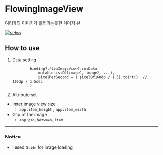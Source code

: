 # FlowingImageView
여러개의 이미지가 흘러가는듯한 이미지 뷰

[![video]()](./flow_image_view.mp4)


## How to use

1. Data setting
    ~~~ kotiln 
            binding?.flowImageView?.setData(
                mutableListOf(image1, image2, ...),
                pixelPerSecond = ( pixelOf160dp / 1.5).toInt()  // 160dp / 1.5sec
            )
    ~~~ 

2. Attribute set 

- Inner image view size 
    - `app:item_height` , `app:item_width`
- Gap of the image
    - `app:gap_between_item` 




---

### Notice

- I used  `Glide` for image loading